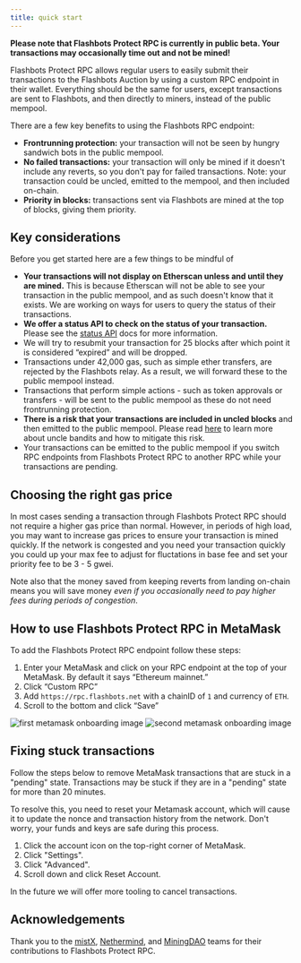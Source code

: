```yaml
---
title: quick start
---
```

**Please note that Flashbots Protect RPC is currently in public beta. Your transactions may occasionally time out and not be mined!**

Flashbots Protect RPC allows regular users to easily submit their transactions to the Flashbots Auction by using a custom RPC endpoint in their wallet. Everything should be the same for users, except transactions are sent to Flashbots, and then directly to miners, instead of the public mempool.

There are a few key benefits to using the Flashbots RPC endpoint:
- **Frontrunning protection:** your transaction will not be seen by hungry sandwich bots in the public mempool.
- **No failed transactions:** your transaction will only be mined if it doesn't include any reverts, so you don't pay for failed transactions. Note: your transaction could be uncled, emitted to the mempool, and then included on-chain.
- **Priority in blocks:** transactions sent via Flashbots are mined at the top of blocks, giving them priority.

## Key considerations
Before you get started here are a few things to be mindful of
- **Your transactions will not display on Etherscan unless and until they are mined.** This is because Etherscan will not be able to see your transaction in the public mempool, and as such doesn't know that it exists. We are working on ways for users to query the status of their transactions.
- **We offer a status API to check on the status of your transaction.** Please see the [status API](/docs/flashbots-protect/rpc/status-api) docs for more information.
- We will try to resubmit your transaction for 25 blocks after which point it is considered “expired” and will be dropped.
- Transactions under 42,000 gas, such as simple ether transfers, are rejected by the Flashbots relay. As a result, we will forward these to the public mempool instead.
- Transactions that perform simple actions - such as token approvals or transfers - will be sent to the public mempool as these do not need frontrunning protection.
- **There is a risk that your transactions are included in uncled blocks** and then emitted to the public mempool. Please read [here](/flashbots-protect/rpc/uncle-bandits) to learn more about uncle bandits and how to mitigate this risk.
- Your transactions can be emitted to the public mempool if you switch RPC endpoints from Flashbots Protect RPC to another RPC while your transactions are pending.

## Choosing the right gas price
In most cases sending a transaction through Flashbots Protect RPC should not require a higher gas price than normal. However, in periods of high load, you may want to increase gas prices to ensure your transaction is mined quickly. If the network is congested and you need your transaction quickly you could up your max fee to adjust for fluctations in base fee and set your priority fee to be 3 - 5 gwei.

Note also that the money saved from keeping reverts from landing on-chain means you will save money *even if you occasionally need to pay higher fees during periods of congestion*.

## How to use Flashbots Protect RPC in MetaMask

To add the Flashbots Protect RPC endpoint follow these steps:

1. Enter your MetaMask and click on your RPC endpoint at the top of your MetaMask. By default it says “Ethereum mainnet.”
2. Click “Custom RPC”
3. Add `https://rpc.flashbots.net` with a chainID of `1` and currency of `ETH`.
4. Scroll to the bottom and click “Save”

![first metamask onboarding image](/img/flashbotsRPC-metamask1.png)
![second metamask onboarding image](/img/flashbotsRPC-metamask2.png)

## Fixing stuck transactions

Follow the steps below to remove MetaMask transactions that are stuck in a "pending" state. Transactions may be stuck if they are in a "pending" state for more than 20 minutes.

To resolve this, you need to reset your Metamask account, which will cause it to update the nonce and transaction history from the network. Don't worry, your funds and keys are safe during this process.

1. Click the account icon on the top-right corner of MetaMask.
2. Click "Settings".
3. Click "Advanced".
4. Scroll down and click Reset Account.

In the future we will offer more tooling to cancel transactions.

## Acknowledgements
Thank you to the [mistX](https://mistx.io/), [Nethermind](https://nethermind.io/), and [MiningDAO](https://miningdao.io/) teams for their contributions to Flashbots Protect RPC.
